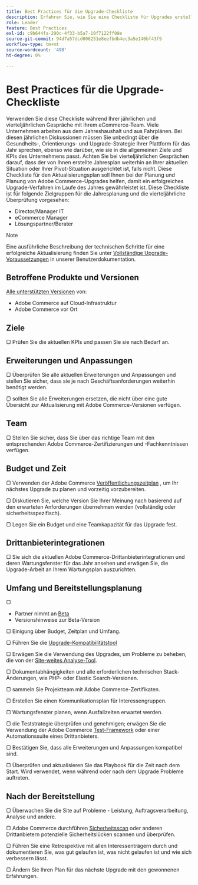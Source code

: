 ```yaml
---
title: Best Practices für die Upgrade-Checkliste
description: Erfahren Sie, wie Sie eine Checkliste für Upgrades erstellen und verwenden, um Ihre Adobe Commerce- und Magento Open Source-Upgrade-Strategie zu planen.
role: Leader
feature: Best Practices
exl-id: c9b644fa-290c-4f33-b5a7-19f7122ff08e
source-git-commit: 94d7a57dcd006251e8eefbdb4ec3a5e140bf43f9
workflow-type: tm+mt
source-wordcount: '498'
ht-degree: 0%

---
```


# Best Practices für die Upgrade-Checkliste

Verwenden Sie diese Checkliste während Ihrer jährlichen und vierteljährlichen Gespräche mit Ihrem eCommerce-Team. Viele Unternehmen arbeiten aus dem Jahreshaushalt und aus Fahrplänen. Bei diesen jährlichen Diskussionen müssen Sie unbedingt über die Gesundheits-, Orientierungs- und Upgrade-Strategie Ihrer Plattform für das Jahr sprechen, ebenso wie darüber, wie sie in die allgemeinen Ziele und KPIs des Unternehmens passt. Achten Sie bei vierteljährlichen Gesprächen darauf, dass der von Ihnen erstellte Jahresplan weiterhin an Ihrer aktuellen Situation oder Ihrer Pivot-Situation ausgerichtet ist, falls nicht. Diese Checkliste für den Aktualisierungsplan soll Ihnen bei der Planung und Planung von Adobe Commerce-Upgrades helfen, damit ein erfolgreiches Upgrade-Verfahren im Laufe des Jahres gewährleistet ist. Diese Checkliste ist für folgende Zielgruppen für die Jahresplanung und die vierteljährliche Überprüfung vorgesehen:

- Director/Manager IT
- eCommerce Manager
- Lösungspartner/Berater

>[!NOTE]
>
>Eine ausführliche Beschreibung der technischen Schritte für eine erfolgreiche Aktualisierung finden Sie unter [Vollständige Upgrade-Voraussetzungen](../../../upgrade/prepare/prerequisites.md) in unserer Benutzerdokumentation.

## Betroffene Produkte und Versionen

[Alle unterstützten Versionen](../../../release/versions.md) von:

- Adobe Commerce auf Cloud-Infrastruktur
- Adobe Commerce vor Ort

## Ziele

▢ Prüfen Sie die aktuellen KPIs und passen Sie sie nach Bedarf an.

## Erweiterungen und Anpassungen

▢ Überprüfen Sie alle aktuellen Erweiterungen und Anpassungen und stellen Sie sicher, dass sie je nach Geschäftsanforderungen weiterhin benötigt werden.

▢ sollten Sie alle Erweiterungen ersetzen, die nicht über eine gute Übersicht zur Aktualisierung mit Adobe Commerce-Versionen verfügen.

## Team

▢ Stellen Sie sicher, dass Sie über das richtige Team mit den entsprechenden Adobe Commerce-Zertifizierungen und -Fachkenntnissen verfügen.

## Budget und Zeit

▢ Verwenden der Adobe Commerce [Veröffentlichungszeitplan](../../../release/schedule.md) , um Ihr nächstes Upgrade zu planen und vorzeitig vorzubereiten.

▢ Diskutieren Sie, welche Version Sie Ihrer Meinung nach basierend auf den erwarteten Anforderungen übernehmen werden (vollständig oder sicherheitsspezifisch).

▢ Legen Sie ein Budget und eine Teamkapazität für das Upgrade fest.

## Drittanbieterintegrationen

▢ Sie sich die aktuellen Adobe Commerce-Drittanbieterintegrationen und deren Wartungsfenster für das Jahr ansehen und erwägen Sie, die Upgrade-Arbeit an Ihrem Wartungsplan auszurichten.

## Umfang und Bereitstellungsplanung

▢

- Partner nimmt an [Beta](../../../release/beta.md)
- Versionshinweise zur Beta-Version

▢ Einigung über Budget, Zeitplan und Umfang.

▢ Führen Sie die [Upgrade-Kompatibilitätstool](../../../upgrade/upgrade-compatibility-tool/overview.md)

▢ Erwägen Sie die Verwendung des Upgrades, um Probleme zu beheben, die von der [Site-weites Analyse-Tool](../../../tools/site-wide-analysis-tool/intro.md).

▢ Dokumentabhängigkeiten und alle erforderlichen technischen Stack-Änderungen, wie PHP- oder Elastic Search-Versionen.

▢ sammeln Sie Projektteam mit Adobe Commerce-Zertifikaten.

▢ Erstellen Sie einen Kommunikationsplan für Interessengruppen.

▢ Wartungsfenster planen, wenn Ausfallzeiten erwartet werden.

▢ die Teststrategie überprüfen und genehmigen; erwägen Sie die Verwendung der Adobe Commerce [Test-Framework](https://developer.adobe.com/commerce/testing/) oder einer Automationssuite eines Drittanbieters.

▢ Bestätigen Sie, dass alle Erweiterungen und Anpassungen kompatibel sind.

▢ Überprüfen und aktualisieren Sie das Playbook für die Zeit nach dem Start. Wird verwendet, wenn während oder nach dem Upgrade Probleme auftreten.

## Nach der Bereitstellung

▢ Überwachen Sie die Site auf Probleme - Leistung, Auftragsverarbeitung, Analyse und andere.

▢ Adobe Commerce durchführen [Sicherheitsscan](https://account.magento.com/scanner/dashboard/) oder anderen Drittanbietern potenzielle Sicherheitslücken scannen und überprüfen.

▢ Führen Sie eine Retrospektive mit allen Interessenträgern durch und dokumentieren Sie, was gut gelaufen ist, was nicht gelaufen ist und wie sich verbessern lässt.

▢ Ändern Sie Ihren Plan für das nächste Upgrade mit den gewonnenen Erfahrungen.
